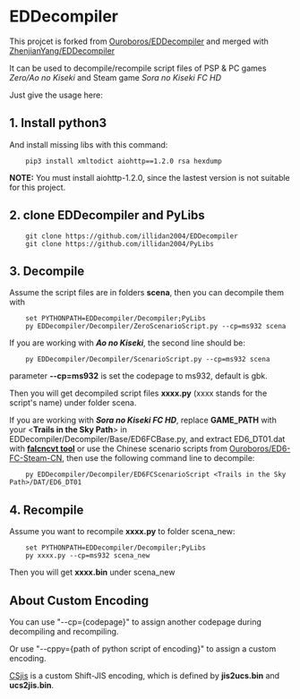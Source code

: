 # EDDecompiler

This projcet is forked from [Ouroboros/EDDecompiler](https://github.com/Ouroboros/EDDecompiler) and merged with [ZhenjianYang/EDDecompiler](https://github.com/ZhenjianYang/EDDecompiler)

It can be used to decompile/recompile script files of PSP & PC games *Zero/Ao no Kiseki* and Steam game *Sora no Kiseki FC HD*

Just give the usage here:

## 1. Install python3   
And install missing libs with this command:   
```
    pip3 install xmltodict aiohttp==1.2.0 rsa hexdump
```
**NOTE:** You must install aiohttp-1.2.0, since the lastest version is not suitable for this project.

## 2. clone **EDDecompiler** and **PyLibs**   
```
    git clone https://github.com/illidan2004/EDDecompiler   
    git clone https://github.com/illidan2004/PyLibs   
```

## 3. Decompile

Assume the script files are in folders **scena**, then you can decompile them with

```
    set PYTHONPATH=EDDecompiler/Decompiler;PyLibs
    py EDDecompiler/Decompiler/ZeroScenarioScript.py --cp=ms932 scena 
```

If you are working with **_Ao no Kiseki_**, the second line should be:

```
    py EDDecompiler/Decompiler/ScenarioScript.py --cp=ms932 scena
```

parameter **--cp=ms932** is set the codepage to ms932, default is gbk.

Then you will get decompiled script files **xxxx.py** (xxxx stands for the script's name) under folder scena.

If you are working with **_Sora no Kiseki FC HD_**, replace **GAME_PATH** with your <**Trails in the Sky Path**> in EDDecompiler/Decompiler/Base/ED6FCBase.py, 
and extract ED6_DT01.dat with [**falcncvt tool**](http://www.pokanchan.jp/dokuwiki/software/falcnvrt/start) or use the Chinese scenario scripts from [Ouroboros/ED6-FC-Steam-CN](https://github.com/Ouroboros/ED6-FC-Steam-CN), 
then use the following command line to decompile:

```
    py EDDecompiler/Decompiler/ED6FCScenarioScript <Trails in the Sky Path>/DAT/ED6_DT01
```

## 4. Recompile

Assume you want to recompile **xxxx.py** to folder scena_new:   

```
    set PYTHONPATH=EDDecompiler/Decompiler;PyLibs
    py xxxx.py --cp=ms932 scena_new
```

Then you will get **xxxx.bin** under scena_new

## About Custom Encoding

You can use "--cp={codepage}" to assign another codepage during decompiling and recompiling.

Or use "--cppy={path of python script of encoding}" to assign a custom encoding.

[CSjis](https://github.com/ZhenjianYang/CSjis) is a custom Shift-JIS encoding,
which is defined by **jis2ucs.bin** and **ucs2jis.bin**.
